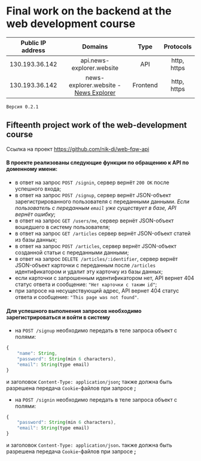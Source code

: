 # Final work on the backend at the web development course

|Public IP address|Domains|Type|Protocols|
|:-------------:|:-------------:|:-----:|:---:|
|130.193.36.142|api.news-explorer.website|API|http, https|
|130.193.36.142|news-explorer.website - [News Explorer](https://news-explorer.website)|Frontend|http, https|

`Версия 0.2.1`
## Fifteenth project work of the web-development course
Ссылка на проект https://github.com/nik-di/web-fqw-api

#### В проекте реализованы следующие функции по обращению к API по доменному имени:
* в ответ на запрос `POST /signin`, сервер вернёт `200 ОК` после успешного входа;
* в ответ на запрос `POST /signup`, сервер вернёт JSON-объект зарегистрированного пользователя с переданными данными.
*Если пользователь с переданным `email` уже существует в базе, API вернёт ошибку*;
* в ответ на запрос `GET /users/me`, сервер вернёт JSON-объект вошедшего в систему пользователя;
* в ответ на запрос `GET /articles` сервер вернёт JSON-объект статей из базы данных;
* в ответ на запрос `POST /articles`, сервер вернёт JSON-объект созданной статьи с переданными данными;
* в ответ на запрос `DELETE /articles/:identifier`, сервер вернёт JSON-объект карточки с переданным после `/articles` идентификатором и удалит эту карточку из базы данных;
* если карточки с запрошенным идентификатором нет, API вернет 404 статус ответа и сообщение: `"Нет карточки с таким id"`;
* при запросе на несуществующий адрес, API вернет 404 статус ответа и сообщение: `"This page was not found"`.

#### Для успешного выполнения запросов необходимо зарегистрироваться и войти в систему 
* на `POST /signup` необходимо передать в теле запроса объект с полями:
```javascript 
{ 
    "name": String,
    "password": String(min 6 characters),
    "email": String(type email) 
}
```
и заголовок `Content-Type: application/json`**;**
также должна быть разрешена передача `Cookie`-файлов при запросе **;**
* на `POST /signin` необходимо передать в теле запроса объект с полями:
```javascript 
{ 
    "password": String(min 6 characters),
    "email": String(type email) 
}
```
и заголовок `Content-Type: application/json`**.**
также должна быть разрешена передача `Cookie`-файлов при запросе **;**
